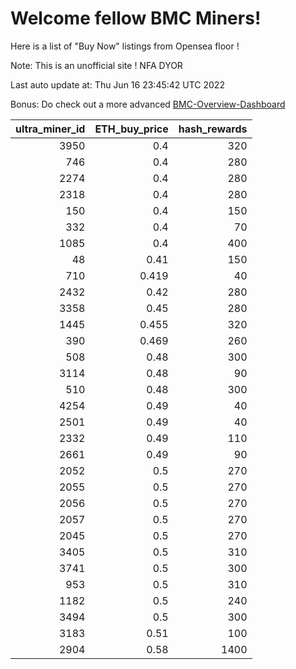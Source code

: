 # Welcome fellow BMC Miners!
Here is a list of "Buy Now" listings from Opensea floor !

Note: This is an unofficial site ! NFA DYOR

Last auto update at: Thu Jun 16 23:45:42 UTC 2022

Bonus: Do check out a more advanced [BMC-Overview-Dashboard](https://dune.com/defifunk/BMC-Overview-Dashboard)


|   ultra_miner_id |   ETH_buy_price |   hash_rewards |
|-----------------:|----------------:|---------------:|
|             3950 |           0.4   |            320 |
|              746 |           0.4   |            280 |
|             2274 |           0.4   |            280 |
|             2318 |           0.4   |            280 |
|              150 |           0.4   |            150 |
|              332 |           0.4   |             70 |
|             1085 |           0.4   |            400 |
|               48 |           0.41  |            150 |
|              710 |           0.419 |             40 |
|             2432 |           0.42  |            280 |
|             3358 |           0.45  |            280 |
|             1445 |           0.455 |            320 |
|              390 |           0.469 |            260 |
|              508 |           0.48  |            300 |
|             3114 |           0.48  |             90 |
|              510 |           0.48  |            300 |
|             4254 |           0.49  |             40 |
|             2501 |           0.49  |             40 |
|             2332 |           0.49  |            110 |
|             2661 |           0.49  |             90 |
|             2052 |           0.5   |            270 |
|             2055 |           0.5   |            270 |
|             2056 |           0.5   |            270 |
|             2057 |           0.5   |            270 |
|             2045 |           0.5   |            270 |
|             3405 |           0.5   |            310 |
|             3741 |           0.5   |            300 |
|              953 |           0.5   |            310 |
|             1182 |           0.5   |            240 |
|             3494 |           0.5   |            300 |
|             3183 |           0.51  |            100 |
|             2904 |           0.58  |           1400 |